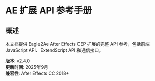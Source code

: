 # AE 扩展 API 参考手册

## 概述

本文档提供 Eagle2Ae After Effects CEP 扩展的完整 API 参考，包括前端 JavaScript API、ExtendScript API 和通信接口。

**版本**: v2.4.0  
**更新时间**: 2025年9月  
**兼容性**: After Effects CC 2018+


